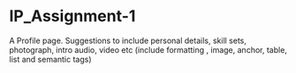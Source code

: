 # IP_Assignment-1
A Profile page. Suggestions to include personal details, skill sets, photograph, intro audio, video etc (include formatting , image, anchor, table, list  and semantic tags)
